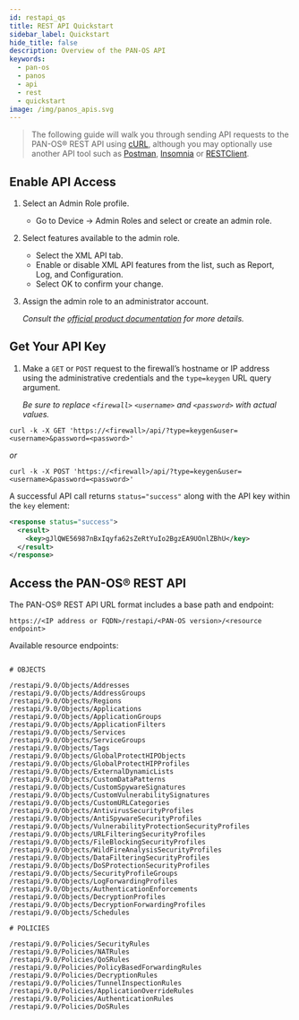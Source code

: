 ```yaml
---
id: restapi_qs
title: REST API Quickstart
sidebar_label: Quickstart
hide_title: false
description: Overview of the PAN-OS API
keywords:
  - pan-os
  - panos
  - api
  - rest
  - quickstart
image: /img/panos_apis.svg
---
```


> The following guide will walk you through sending API requests to the PAN-OS® REST API using <a href="https://curl.haxx.se/docs/httpscripting.html" target="_blank">cURL</a>, although you may optionally use another API tool such as <a href="https://www.getpostman.com/" target="_blank">Postman</a>, <a href="https://insomnia.rest/" target="_blank">Insomnia</a> or <a href="http://restclient.net/" target="_blank">RESTClient</a>.

## Enable API Access

1. Select an Admin Role profile.

   - Go to Device -> Admin Roles and select or create an admin role.

2. Select features available to the admin role.

   - Select the XML API tab.
   - Enable or disable XML API features from the list, such as Report, Log, and Configuration.
   - Select OK to confirm your change.

3. Assign the admin role to an administrator account.

   _Consult the [official product documentation](https://docs.paloaltonetworks.com/pan-os/9-0/pan-os-panorama-api/get-started-with-the-pan-os-xml-api/get-your-api-key.html) for more details._

## Get Your API Key

1. Make a `GET` or `POST` request to the firewall’s hostname or IP address using the administrative credentials and the `type=keygen` URL query argument.

   _Be sure to replace `<firewall>` `<username>` and `<password>` with actual values._

```shell-session
curl -k -X GET 'https://<firewall>/api/?type=keygen&user=<username>&password=<password>'
```

_or_

```shell-session
curl -k -X POST 'https://<firewall>/api/?type=keygen&user=<username>&password=<password>'
```

A successful API call returns `status="success"` along with the API key within the `key` element:

```xml
<response status="success">
  <result>
    <key>gJlQWE56987nBxIqyfa62sZeRtYuIo2BgzEA9UOnlZBhU</key>
  </result>
</response>
```

## Access the PAN-OS® REST API

The PAN-OS® REST API URL format includes a base path and endpoint:

```console
https://<IP address or FQDN>/restapi/<PAN-OS version>/<resource endpoint>
```

Available resource endpoints:

```console

# OBJECTS

/restapi/9.0/Objects/Addresses
/restapi/9.0/Objects/AddressGroups
/restapi/9.0/Objects/Regions
/restapi/9.0/Objects/Applications
/restapi/9.0/Objects/ApplicationGroups
/restapi/9.0/Objects/ApplicationFilters
/restapi/9.0/Objects/Services
/restapi/9.0/Objects/ServiceGroups
/restapi/9.0/Objects/Tags
/restapi/9.0/Objects/GlobalProtectHIPObjects
/restapi/9.0/Objects/GlobalProtectHIPProfiles
/restapi/9.0/Objects/ExternalDynamicLists
/restapi/9.0/Objects/CustomDataPatterns
/restapi/9.0/Objects/CustomSpywareSignatures
/restapi/9.0/Objects/CustomVulnerabilitySignatures
/restapi/9.0/Objects/CustomURLCategories
/restapi/9.0/Objects/AntivirusSecurityProfiles
/restapi/9.0/Objects/AntiSpywareSecurityProfiles
/restapi/9.0/Objects/VulnerabilityProtectionSecurityProfiles
/restapi/9.0/Objects/URLFilteringSecurityProfiles
/restapi/9.0/Objects/FileBlockingSecurityProfiles
/restapi/9.0/Objects/WildFireAnalysisSecurityProfiles
/restapi/9.0/Objects/DataFilteringSecurityProfiles
/restapi/9.0/Objects/DoSProtectionSecurityProfiles
/restapi/9.0/Objects/SecurityProfileGroups
/restapi/9.0/Objects/LogForwardingProfiles
/restapi/9.0/Objects/AuthenticationEnforcements
/restapi/9.0/Objects/DecryptionProfiles
/restapi/9.0/Objects/DecryptionForwardingProfiles
/restapi/9.0/Objects/Schedules

# POLICIES

/restapi/9.0/Policies/SecurityRules
/restapi/9.0/Policies/NATRules
/restapi/9.0/Policies/QoSRules
/restapi/9.0/Policies/PolicyBasedForwardingRules
/restapi/9.0/Policies/DecryptionRules
/restapi/9.0/Policies/TunnelInspectionRules
/restapi/9.0/Policies/ApplicationOverrideRules
/restapi/9.0/Policies/AuthenticationRules
/restapi/9.0/Policies/DoSRules
```
